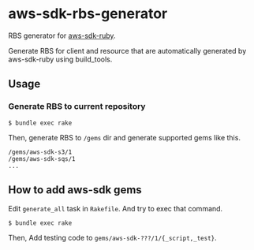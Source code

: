 # aws-sdk-rbs-generator

RBS generator for [aws-sdk-ruby](https://github.com/aws/aws-sdk-ruby).

Generate RBS for client and resource that are automatically generated by aws-sdk-ruby using build_tools.

## Usage

### Generate RBS to current repository

```
$ bundle exec rake
```

Then, generate RBS to `/gems` dir and generate supported gems like this.

```
/gems/aws-sdk-s3/1
/gems/aws-sdk-sqs/1
...
```

## How to add aws-sdk gems

Edit `generate_all` task in `Rakefile`.
And try to exec that command.

```
$ bundle exec rake
```

Then, Add testing code to `gems/aws-sdk-???/1/{_script,_test}`.
